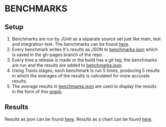 # BENCHMARKS

## Setup

1. Benchmarks are run by JUnit as a separate source set just like main, test and integration-test. The benchmarks can be found [here](https://github.com/commercetools/commercetools-sync-java/tree/8510fbcb09426c7c47955e2a2cbcde9cafe81a5c/src/benchmark/java/com/commercetools/sync/benchmark/README.md).
2. Every benchmark writes it's results as JSON to [benchmarks.json](https://commercetools.github.io/commercetools-sync-java/benchmarks/benchmarks.json) which is saved in the gh-pages branch of the repo.
3. Every time a release is made or the build has a git tag, the benchmarks are run and the results are added to [benchmarks.json](https://commercetools.github.io/commercetools-sync-java/benchmarks/benchmarks.json).
4. Using Travis stages, each benchmark is run 5 times, producing 5 results in which the averages of the results is calculated for more accurate results.
5. The average results in [benchmarks.json](https://commercetools.github.io/commercetools-sync-java/benchmarks/benchmarks.json) are used to display the results in the form of this [graph](https://commercetools.github.io/commercetools-sync-java/benchmarks/).

## Results

Results as json can be found [here](https://commercetools.github.io/commercetools-sync-java/benchmarks/benchmarks.json). Results as a chart can be found [here](https://commercetools.github.io/commercetools-sync-java/benchmarks/).

